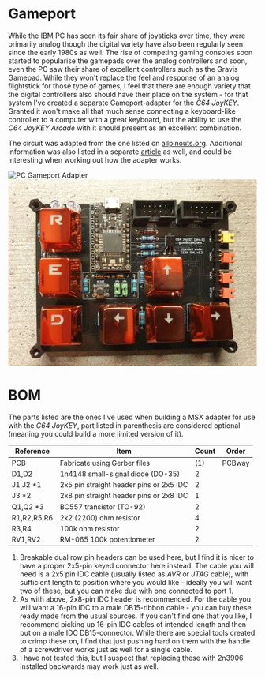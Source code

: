 # Gameport

While the IBM PC has seen its fair share of joysticks over time, they were primarily analog though the digital variety have also been regularly seen since the early 1980s as well. The rise of competing gaming consoles soon started to popularise the gamepads over the analog controllers and soon, even the PC saw their share of excellent controllers such as the Gravis Gamepad. While they won't replace the feel and response of an analog flightstick for those type of games, I feel that there are enough variety that the digital controllers also should have their place on the system - for that system I've created a separate Gameport-adapter for the *C64 JoyKEY*. Granted it won't make all that much sense connecting a keyboard-like controller to a computer with a great keyboard, but the ability to use the *C64 JoyKEY Arcade* with it should present as an excellent combination.

The circuit was adapted from the one listed on [allpinouts.org](https://allpinouts.org/pinouts/cables/input_device/atari-style-joystick-to-pc-joystick-adapter/). Additional information was also listed in a separate [article](https://allpinouts.org/pinouts/connectors/input_device/joystick-pc-gameport/) as well, and could be interesting when working out how the adapter works.

![PC Gameport Adapter](https://github.com/tebl/C64-JoyKEY/raw/main/gallery/gameport_adapter.jpg)
![PC Gameport Jumpers](https://github.com/tebl/C64-JoyKEY/raw/main/gallery/gameport_jumpers.jpg)

# BOM
The parts listed are the ones I've used when building a MSX adapter for use with the *C64 JoyKEY*, part listed in parenthesis are considered optional (meaning you could build a more limited version of it). 

| Reference     | Item                                      | Count | Order   |
| ------------- | ----------------------------------------- | ----- | ------- |
| PCB           | Fabricate using Gerber files              |    (1)| PCBway
| D1,D2         | 1n4148 small-signal diode (DO-35)         |     2 |
| J1,J2 *1      | 2x5 pin straight header pins or 2x5 IDC   |     2 |
| J3 *2         | 2x8 pin straight header pins or 2x8 IDC   |     1 |
| Q1,Q2 *3      | BC557 transistor (TO-92)                  |     2 |
| R1,R2,R5,R6   | 2k2 (2200) ohm resistor                   |     4 |
| R3,R4         | 100k ohm resistor                         |     2 |
| RV1,RV2       | RM-065 100k potentiometer                 |     2 |


1) Breakable dual row pin headers can be used here, but I find it is nicer to have a proper 2x5-pin keyed connector here instead. The cable you will need is a 2x5 pin IDC cable (usually listed as *AVR* or *JTAG* cable), with sufficient length to position where you would like - ideally you will want two of these, but you can make due with one connected to port 1.
2) As with above, 2x8-pin IDC header is recommended. For the cable you will want a 16-pin IDC to a male DB15-ribbon cable - you can buy these ready made from the usual sources. If you can't find one that you like, I recommend picking up 16-pin IDC cables of intended length and then put on a male IDC DB15-connector. While there are special tools created to crimp these on, I find that just pushing hard on them with the handle of a screwdriver works just as well for a single cable.
3) I have not tested this, but I suspect that replacing these with 2n3906 installed backwards may work just as well.